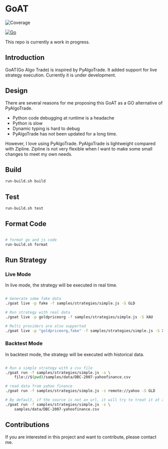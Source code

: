 # GoAT
![Coverage](https://img.shields.io/badge/Coverage-47.6%25-yellow)

[![Go](https://github.com/wilsonwang371/goat/actions/workflows/go.yml/badge.svg)](https://github.com/wilsonwang371/goat/actions/workflows/go.yml)

This repo is currently a work in progress.

## Introduction

GoAT(Go Algo Trade) is inspired by PyAlgoTrade. It added support for live strategy execution. Currently it is under development.

## Design

There are several reasons for me proposing this GoAT as a GO alternative of PyAlgoTrade.

* Python code debugging at runtime is a headache
* Python is slow
* Dynamic typing is hard to debug
* PyAlgoTrade has not been updated for a long time.

However, I love using PyAlgoTrade. PyAlgoTrade is lightweight compared with Zipline. Zipline is not very flexible when
I want to make some small changes to meet my own needs.



## Build

```bash
run-build.sh build
```

## Test

```bash
run-build.sh test
```

## Format Code

```bash

# format go and js code
run-build.sh format
```

## Run Strategy

### Live Mode

In live mode, the strategy will be executed in real time.

```bash

# Generate some fake data
./goat live -p fake -f samples/strategies/simple.js -S GLD

# Run strategy with real data
./goat live -p goldpriceorg -f samples/strategies/simple.js -S XAU

# Multi providers are also supported
./goat live -p "goldpriceorg,fake" -f samples/strategies/simple.js -S XAU


```

### Backtest Mode

In backtest mode, the strategy will be executed with historical data.

```bash

# Run a simple strategy with a csv file
./goat run -f samples/strategies/simple.js -s \
    file://$(pwd)/samples/data/DBC-2007-yahoofinance.csv

# read data from yahoo finance
./goat run -f samples/strategies/simple.js -s remote://yahoo -S GLD

# By default, if the source is not an url, it will try to treat it at a file path.
./goat run -f samples/strategies/simple.js -s \
    samples/data/DBC-2007-yahoofinance.csv

```


## Contributions

If you are interested in this project and want to contribute, please contact me.
